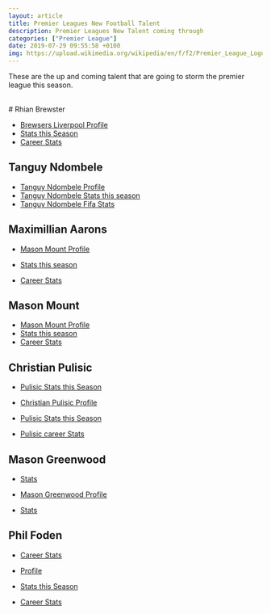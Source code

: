```yaml
---
layout: article
title: Premier Leagues New Football Talent
description: Premier Leagues New Talent coming through
categories: ["Premier League"]
date: 2019-07-29 09:55:58 +0100
img: https://upload.wikimedia.org/wikipedia/en/f/f2/Premier_League_Logo.svg
---
```



These are the up and coming talent that are going to storm the premier league this season.

<br>
# Rhian Brewster

- <a target="_blank" href="https://www.liverpoolfc.com/team/first-team/player/rhian-brewster">Brewsers Liverpool Profile</a>
- <a target="_blank" href="https://www.premierleague.com/players/14742/Rhian-Brewster/stats">Stats this Season</a>
- <a target="_blank" href="https://www.transfermarkt.co.uk/rhian-brewster/leistungsdatendetails/spieler/406560">Career Stats</a>


<h2>Tanguy Ndombele</h2>

- <a target="_blank" href="https://www.tottenhamhotspur.com/teams/first-team/players/tanguy-ndombele/">Tanguy Ndombele Profile</a>
- <a target="_blank" href="https://www.premierleague.com/players/25329/Tanguy-NDombele/stats#!">Tanguy Ndombele Stats this season</a>
- <a target="_blank" href="https://www.futhead.com/19/players/22474/tanguy-ndombele/">Tanguy Ndombele Fifa Stats</a>


<h2>Maximillian Aarons</h2>

- <a target="_blank" href="https://www.chelseafc.com/en/teams/first-team/mason-mount">Mason Mount Profile</a>

- <a target="_blank" href="https://www.premierleague.com/players/14580/Mason-Mount/stats">Stats this season</a>

- <a target="_blank" href="https://www.transfermarkt.com/mason-mount/profil/spieler/346483">Career Stats</a>



<h2>Mason Mount</h2>

- <a target="_blank" href="https://www.chelseafc.com/en/teams/first-team/mason-mount">Mason Mount Profile</a>
- <a target="_blank" href="https://www.premierleague.com/players/14580/Mason-Mount/stats">Stats this season</a>
- <a target="_blank" href="https://www.transfermarkt.com/mason-mount/profil/spieler/346483">Career Stats</a>


<h2>Christian Pulisic</h2>

- <a target="_blank" href="https://www.premierleague.com/players/15559/Christian-Pulisic/stats">Pulisic Stats this Season</a>

- <a target="_blank" href="http://www.espnfc.com/player/225607/christian-pulisic">Christian Pulisic Profile</a>
- <a target="_blank" href="https://www.premierleague.com/players/15559/Christian-Pulisic/stats">Pulisic Stats this Season</a>
- <a target="_blank" href="https://www.foxsports.com/soccer/christian-pulisic-player-stats">Pulisic career Stats</a>

<h2>Mason Greenwood</h2>

- <a target="_blank" href="https://www.transfermarkt.co.uk/mason-greenwood/profil/spieler/532826">Stats</a>

- <a target="_blank" href="https://www.manutd.com/en/players-and-staff/detail/mason-greenwood">Mason Greenwood Profile</a>
- <a target="_blank" href="https://www.transfermarkt.co.uk/mason-greenwood/profil/spieler/532826">Stats</a>


<h2>Phil Foden</h2>

- <a target="_blank" href="https://www.transfermarkt.co.uk/phil-foden/leistungsdatendetails/spieler/406635">Career Stats</a>

- <a target="_blank" href="https://www.mancity.com/players/phil-foden">Profile</a>

- <a target="_blank" href="https://www.premierleague.com/players/14805/Phil-Foden/stats?co=1&se=274">Stats this Season</a>

- <a target="_blank" href="https://www.transfermarkt.co.uk/phil-foden/leistungsdatendetails/spieler/406635">Career Stats</a>
